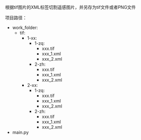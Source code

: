 根据tif图片的XML标签切割遥感图片，并另存为tif文件或者PNG文件

项目路径：
- work_folder:
    - tif: 
        - 1-xx:
          - 1-zq:
            - xxx.tif
            - xxx_1.xml
            - xxx_2.xml
          - 2-zh:
            - xxx.tif
            - xxx_1.xml
            - xxx_2.xml
        - 2-xx:
          - 1-zq:
            - xxx.tif
            - xxx_1.xml
            - xxx_2.xml
          - 2-zh:
            - xxx.tif
            - xxx_1.xml
            - xxx_2.xml
- main.py